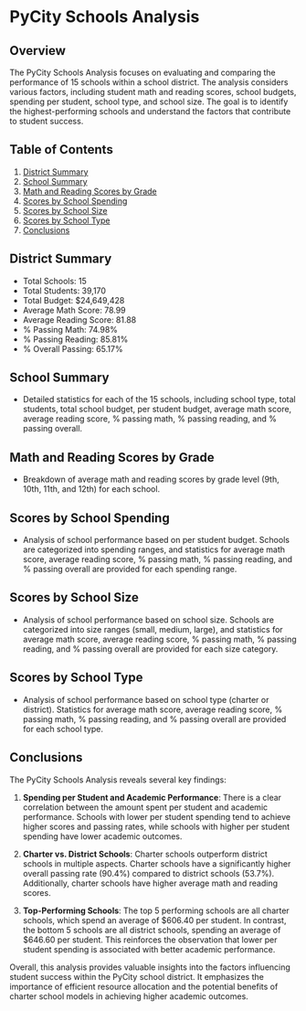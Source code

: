 # PyCity Schools Analysis

## Overview
The PyCity Schools Analysis focuses on evaluating and comparing the performance of 15 schools within a school district. The analysis considers various factors, including student math and reading scores, school budgets, spending per student, school type, and school size. The goal is to identify the highest-performing schools and understand the factors that contribute to student success.

## Table of Contents
1. [District Summary](#district-summary)
2. [School Summary](#school-summary)
3. [Math and Reading Scores by Grade](#math-and-reading-scores-by-grade)
4. [Scores by School Spending](#scores-by-school-spending)
5. [Scores by School Size](#scores-by-school-size)
6. [Scores by School Type](#scores-by-school-type)
7. [Conclusions](#conclusions)

## District Summary
- Total Schools: 15
- Total Students: 39,170
- Total Budget: $24,649,428
- Average Math Score: 78.99
- Average Reading Score: 81.88
- % Passing Math: 74.98%
- % Passing Reading: 85.81%
- % Overall Passing: 65.17%

## School Summary
- Detailed statistics for each of the 15 schools, including school type, total students, total school budget, per student budget, average math score, average reading score, % passing math, % passing reading, and % passing overall.

## Math and Reading Scores by Grade
- Breakdown of average math and reading scores by grade level (9th, 10th, 11th, and 12th) for each school.

## Scores by School Spending
- Analysis of school performance based on per student budget. Schools are categorized into spending ranges, and statistics for average math score, average reading score, % passing math, % passing reading, and % passing overall are provided for each spending range.

## Scores by School Size
- Analysis of school performance based on school size. Schools are categorized into size ranges (small, medium, large), and statistics for average math score, average reading score, % passing math, % passing reading, and % passing overall are provided for each size category.

## Scores by School Type
- Analysis of school performance based on school type (charter or district). Statistics for average math score, average reading score, % passing math, % passing reading, and % passing overall are provided for each school type.

## Conclusions
The PyCity Schools Analysis reveals several key findings:

1. **Spending per Student and Academic Performance**: There is a clear correlation between the amount spent per student and academic performance. Schools with lower per student spending tend to achieve higher scores and passing rates, while schools with higher per student spending have lower academic outcomes.

2. **Charter vs. District Schools**: Charter schools outperform district schools in multiple aspects. Charter schools have a significantly higher overall passing rate (90.4%) compared to district schools (53.7%). Additionally, charter schools have higher average math and reading scores.

3. **Top-Performing Schools**: The top 5 performing schools are all charter schools, which spend an average of $606.40 per student. In contrast, the bottom 5 schools are all district schools, spending an average of $646.60 per student. This reinforces the observation that lower per student spending is associated with better academic performance.

Overall, this analysis provides valuable insights into the factors influencing student success within the PyCity school district. It emphasizes the importance of efficient resource allocation and the potential benefits of charter school models in achieving higher academic outcomes.
